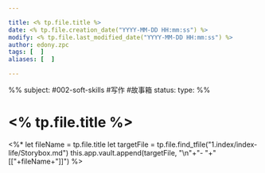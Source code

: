 ```yaml
---

title: <% tp.file.title %>
date: <% tp.file.creation_date("YYYY-MM-DD HH:mm:ss") %>
modify: <% tp.file.last_modified_date("YYYY-MM-DD HH:mm:ss") %>
author: edony.zpc
tags: [  ]
aliases: [  ]

---
```

%%
subject: #002-soft-skills #写作 #故事箱
status: 
type: 
%%
# <% tp.file.title %>



<%* 
    let fileName = tp.file.title
    let targetFile = tp.file.find_tfile("1.index/index-life/Storybox.md")
    this.app.vault.append(targetFile, "\n"+"- "+"[["+fileName+"]]")
%>